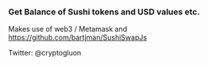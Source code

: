 ### Get Balance of Sushi tokens and USD values etc.

Makes use of web3 / Metamask and https://github.com/bartjman/SushiSwapJs



Twitter: @cryptogluon